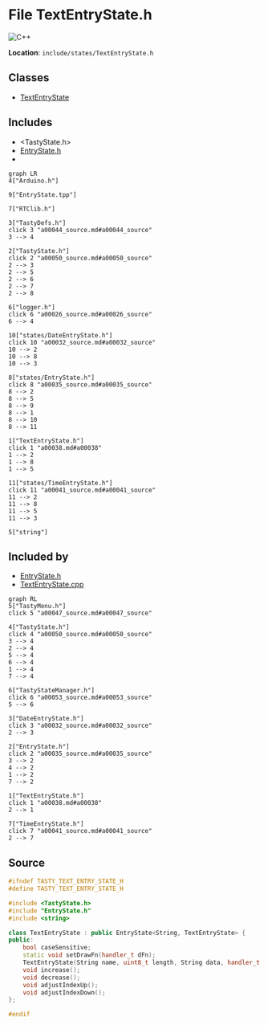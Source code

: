 <a id="a00038"></a>
# File TextEntryState.h

![][C++]

**Location**: `include/states/TextEntryState.h`





## Classes

* [TextEntryState](a00088.md#a00088)

## Includes

* <TastyState.h>
* [EntryState.h](a00035.md#a00035)
* <string>

```mermaid
graph LR
4["Arduino.h"]

9["EntryState.tpp"]

7["RTClib.h"]

3["TastyDefs.h"]
click 3 "a00044_source.md#a00044_source"
3 --> 4

2["TastyState.h"]
click 2 "a00050_source.md#a00050_source"
2 --> 3
2 --> 5
2 --> 6
2 --> 7
2 --> 8

6["logger.h"]
click 6 "a00026_source.md#a00026_source"
6 --> 4

10["states/DateEntryState.h"]
click 10 "a00032_source.md#a00032_source"
10 --> 2
10 --> 8
10 --> 3

8["states/EntryState.h"]
click 8 "a00035_source.md#a00035_source"
8 --> 2
8 --> 5
8 --> 9
8 --> 1
8 --> 10
8 --> 11

1["TextEntryState.h"]
click 1 "a00038.md#a00038"
1 --> 2
1 --> 8
1 --> 5

11["states/TimeEntryState.h"]
click 11 "a00041_source.md#a00041_source"
11 --> 2
11 --> 8
11 --> 5
11 --> 3

5["string"]

```

## Included by

* [EntryState.h](a00035.md#a00035)
* [TextEntryState.cpp](a00062.md#a00062)

```mermaid
graph RL
5["TastyMenu.h"]
click 5 "a00047_source.md#a00047_source"

4["TastyState.h"]
click 4 "a00050_source.md#a00050_source"
3 --> 4
2 --> 4
5 --> 4
6 --> 4
1 --> 4
7 --> 4

6["TastyStateManager.h"]
click 6 "a00053_source.md#a00053_source"
5 --> 6

3["DateEntryState.h"]
click 3 "a00032_source.md#a00032_source"
2 --> 3

2["EntryState.h"]
click 2 "a00035_source.md#a00035_source"
3 --> 2
4 --> 2
1 --> 2
7 --> 2

1["TextEntryState.h"]
click 1 "a00038.md#a00038"
2 --> 1

7["TimeEntryState.h"]
click 7 "a00041_source.md#a00041_source"
2 --> 7

```

## Source

```cpp
#ifndef TASTY_TEXT_ENTRY_STATE_H
#define TASTY_TEXT_ENTRY_STATE_H

#include <TastyState.h>
#include "EntryState.h"
#include <string>

class TextEntryState : public EntryState<String, TextEntryState> {
public:
    bool caseSensitive;
    static void setDrawFn(handler_t dFn);
    TextEntryState(String name, uint8_t length, String data, handler_t saveFn, TastyState* returnState, bool caseSensitive = false);
    void increase();
    void decrease();
    void adjustIndexUp();
    void adjustIndexDown();
};

#endif
```

[public]: https://img.shields.io/badge/-public-brightgreen (public)
[C++]: https://img.shields.io/badge/language-C%2B%2B-blue (C++)
[static]: https://img.shields.io/badge/-static-lightgrey (static)
[private]: https://img.shields.io/badge/-private-red (private)
[Markdown]: https://img.shields.io/badge/language-Markdown-blue (Markdown)